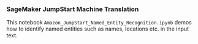 ### SageMaker JumpStart Machine Translation
This notebook `Amazon_JumpStart_Named_Entity_Recognition.ipynb` demos how to identify named entities such as names, locations etc. in the input text.